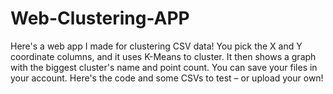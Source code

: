 # Web-Clustering-APP
Here's a web app I made for clustering CSV data! You pick the X and Y coordinate columns, and it uses K-Means  to cluster. It then shows a graph with the biggest cluster's name and point count. You can save your files in your account. Here's the code and some CSVs to test – or upload your own!
